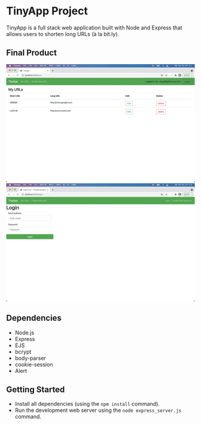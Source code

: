 # TinyApp Project

TinyApp is a full stack web application built with Node and Express that allows users to shorten long URLs (à la bit.ly).

## Final Product

!["Screenshot of URLs page"](https://github.com/jingu-k816/tinyapp/blob/master/docs/urls-page.png)
!["screenshot of Login page"](https://github.com/jingu-k816/tinyapp/blob/master/docs/login-page.png)

## Dependencies

- Node.js
- Express
- EJS
- bcrypt
- body-parser
- cookie-session
- Alert

## Getting Started

- Install all dependencies (using the `npm install` command).
- Run the development web server using the `node express_server.js` command.